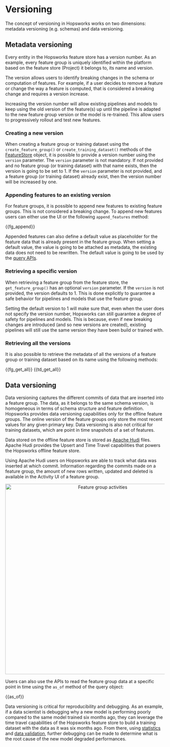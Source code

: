 # Versioning

The concept of versioning in Hopsworks works on two dimensions: metadata versioning (e.g. schemas) and data versioning.

## Metadata versioning

Every entity in the Hopsworks feature store has a version number. As an example, every feature group is uniquely identified within the platform based on the feature store (Project) it belongs to, its name and version.

The version allows users to identify breaking changes in the schema or computation of features. For example, if a user decides to remove a feature or change the way a feature is computed, that is considered a breaking change and requires a version increase.

Increasing the version number will allow existing pipelines and models to keep using the old version of the feature(s) up until the pipeline is adapted to the new feature group version or the model is re-trained. This allow users to progressively rollout and test new features.

### Creating a new version

When creating a feature group or training dataset using the `create_feature_group()` or `create_training_dataset()` methods of the [FeatureStore](../feature_store) object, it is possible to provide a version number using the `version` parameter.
The `version` parameter is not mandatory. If not provided and no feature group (or training dataset) with that name exists, then the version is going to be set to 1. If the `version` parameter is not provided, and a feature group (or training dataset) already exist, then the version number will be increased by one.

### Appending features to an existing version

For feature groups, it is possible to append new features to existing feature groups. This is not considered a breaking change. To append new features users can either use the UI or the following `append_features` method:

{{fg_append}}

Appended features can also define a default value as placeholder for the feature data that is already present in the feature group. When setting a default value, the value is going to be attached as metadata, the existing data does not need to be rewritten. The default value is going to be used by the [query APIs](../query_vs_dataframe/#the-query-abstraction).


### Retrieving a specific version

When retrieving a feature group from the feature store, the `get_feature_group()` has an optional `version` parameter. If the `version` is not provided, the version defaults to 1. This is done explicitly to guarantee a safe behavior for pipelines and models that use the feature group.

Setting the default version to 1 will make sure that, even when the user does not specify the version number, Hopsworks can still guarantee a degree of safety for pipelines and models. This is because, even if new breaking changes are introduced (and so new versions are created), existing pipelines will still use the same version they have been build or trained with.

### Retrieving all the versions

It is also possible to retrieve the metadata of all the versions of a feature group or training dataset based on its name using the following methods:

{{fg_get_all}}
{{td_get_all}}

## Data versioning

Data versioning captures the different commits of data that are inserted into a feature group.
The data, as it belongs to the same schema version, is homogeneous in terms of schema structure and feature definition. Hopsworks provides data versioning capabilities only for the offline feature groups. The online version of the feature groups only store the most recent values for any given primary key.
Data versioning is also not critical for training datasets, which are point in time snapshots of a set of features.

Data stored on the offline feature store is stored as [Apache Hudi](http://hudi.apache.org/) files. Apache Hudi provides the Upsert and Time Travel capabilities that powers the Hopsworks offline feature store.

Using Apache Hudi users on Hopsworks are able to track what data was inserted at which commit. Information regarding the commits made on a feature group, the amount of new rows written, updated and deleted is available in the Activity UI of a feature group.

<p align="center">
  <img src="../../assets/images/activities.png" width="600" alt="Feature group activities">
</p>

Users can also use the APIs to read the feature group data at a specific point in time using the `as_of` method of the query object:

{{as_of}}

Data versioning is critical for reproducibility and debugging. As an example, if a data scientist is debugging why a new model is performing poorly compared to the same model trained six months ago, they can leverage the time travel capabilities of the Hopsworks feature store to build a training dataset with the data as it was six months ago. From there, using [statistics](../statistics) and [data validation](../feature_validation), further debugging can be made to determine what is the root cause of the new model degraded performances.
